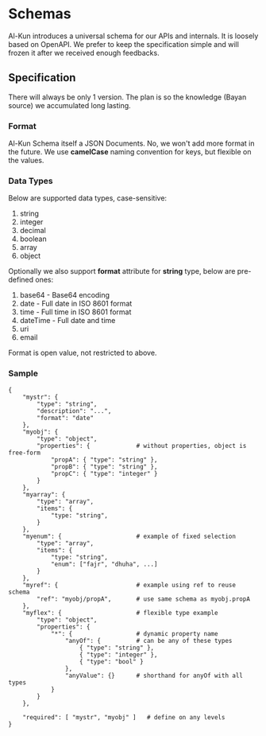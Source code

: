 # Schemas

Al-Kun introduces a universal schema for our APIs and internals. It is loosely based on OpenAPI. We prefer to keep the specification simple and will frozen it after we received enough feedbacks.

## Specification

There will always be only 1 version. The plan is so the knowledge (Bayan source) we accumulated long lasting.

### Format
Al-Kun Schema itself a JSON Documents. No, we won't add more format in the future. We use **camelCase** naming convention for keys, but flexible on the values.

### Data Types
Below are supported data types, case-sensitive:
1. string
2. integer
3. decimal
4. boolean
5. array
6. object

Optionally we also support **format** attribute for **string** type, below are pre-defined ones:
1. base64 - Base64 encoding
2. date - Full date in ISO 8601 format
3. time - Full time in ISO 8601 format
4. dateTime - Full date and time
5. uri
6. email

Format is open value, not restricted to above.

### Sample
```
{
    "mystr": {
        "type": "string",
        "description": "...",
        "format": "date"
    },
    "myobj": {
        "type": "object",
        "properties": {             # without properties, object is free-form
            "propA": { "type": "string" },
            "propB": { "type": "string" },
            "propC": { "type": "integer" }   
        }
    },
    "myarray": {
        "type": "array",
        "items": {
            "type: "string",
        }
    },
    "myenum": {                     # example of fixed selection
        "type": "array",
        "items": {
            "type: "string",
            "enum": ["fajr", "dhuha", ...]
        }
    },
    "myref": {                      # example using ref to reuse schema
        "ref": "myobj/propA",       # use same schema as myobj.propA
    },
    "myflex": {                     # flexible type example
        "type": "object",
        "properties": {
            "*": {                  # dynamic property name
                "anyOf": {          # can be any of these types
                    { "type": "string" },
                    { "type": "integer" },
                    { "type": "bool" }
                },
                "anyValue": {}      # shorthand for anyOf with all types
            }
        }
    },

    "required": [ "mystr", "myobj" ]   # define on any levels
}
```

